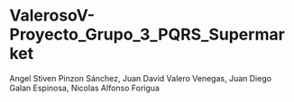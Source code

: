 # ValerosoV-Proyecto_Grupo_3_PQRS_Supermarket
Angel Stiven Pinzon Sánchez,  Juan David Valero Venegas,  Juan Diego Galan Espinosa,  Nicolas Alfonso Forigua

